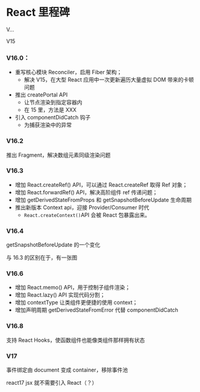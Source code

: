 # React 里程碑

V...

V15

### V16.0：

-   重写核心模块 Reconciler，启用 Fiber 架构；
    -   解决 V15，在大型 React 应用中一次更新遍历大量虚拟 DOM 带来的卡顿问题
-   推出 createPortal API
    -   让节点渲染到指定容器内
    -   在 15 里，方法是 XXX
-   引入 componentDidCatch 钩子
    -   为捕获渲染中的异常

### V16.2

推出 Fragment，解决数组元素同级渲染问题

### V16.3

-   增加 React.createRef() API，可以通过 React.createRef 取得 Ref 对象；
-   增加 React.forwardRef() API，解决高阶组件 ref 传递问题；
-   增加 getDerivedStateFromProps 和 getSnapshotBeforeUpdate 生命周期
-   推出新版本 Context api，迎接 Provider/Consumer 时代
    -   `React.createContext()`API 会被 React 包暴露出来。

### V16.4

getSnapshotBeforeUpdate 的一个变化

与 16.3 的区别在于，有一张图

### V16.6

-   增加 React.memo() API，用于控制子组件渲染；
-   增加 React.lazy() API 实现代码分割；
-   增加 contextType 让类组件更便捷的使用 context；
-   增加声明周期 getDerivedStateFromError 代替 componentDidCatch

### V16.8

支持 React Hooks，使函数组件也能像类组件那样拥有状态

### V17

事件绑定由 document 变成 container，移除事件池

react17 jsx 就不需要引入 React（？）
